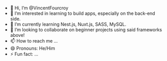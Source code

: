 - 👋 Hi, I’m @VincentFourcroy
- 👀 I’m interested in learning to build apps, especially on the back-end side.
- 🌱 I’m currently learning Nest.js, Nuxt.js, SASS, MySQL.
- 💞️ I’m looking to collaborate on beginner projects using said frameworks above!
- 📫 How to reach me ...
- 😄 Pronouns: He/Him
- ⚡ Fun fact: ...

<!---
VincentFourcroy/VincentFourcroy is a ✨ special ✨ repository because its `README.md` (this file) appears on your GitHub profile.
You can click the Preview link to take a look at your changes.
--->
